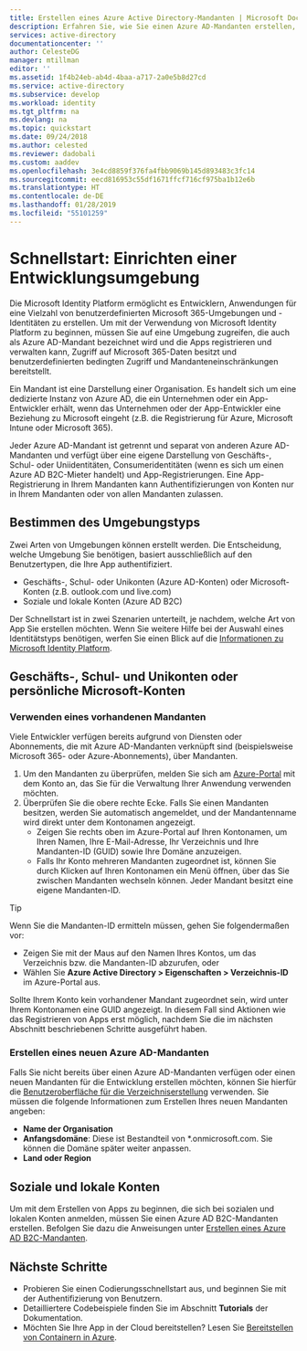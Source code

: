 ```yaml
---
title: Erstellen eines Azure Active Directory-Mandanten | Microsoft Docs
description: Erfahren Sie, wie Sie einen Azure AD-Mandanten erstellen, der für die Registrierung und Erstellung von Anwendungen verwendet wird.
services: active-directory
documentationcenter: ''
author: CelesteDG
manager: mtillman
editor: ''
ms.assetid: 1f4b24eb-ab4d-4baa-a717-2a0e5b8d27cd
ms.service: active-directory
ms.subservice: develop
ms.workload: identity
ms.tgt_pltfrm: na
ms.devlang: na
ms.topic: quickstart
ms.date: 09/24/2018
ms.author: celested
ms.reviewer: dadobali
ms.custom: aaddev
ms.openlocfilehash: 3e4cd8859f376fa4fbb9069b145d893483c3fc14
ms.sourcegitcommit: eecd816953c55df1671ffcf716cf975ba1b12e6b
ms.translationtype: HT
ms.contentlocale: de-DE
ms.lasthandoff: 01/28/2019
ms.locfileid: "55101259"
---
```

# <a name="quickstart-set-up-a-dev-environment"></a>Schnellstart: Einrichten einer Entwicklungsumgebung

Die Microsoft Identity Platform ermöglicht es Entwicklern, Anwendungen für eine Vielzahl von benutzerdefinierten Microsoft 365-Umgebungen und -Identitäten zu erstellen. Um mit der Verwendung von Microsoft Identity Platform zu beginnen, müssen Sie auf eine Umgebung zugreifen, die auch als Azure AD-Mandant bezeichnet wird und die Apps registrieren und verwalten kann, Zugriff auf Microsoft 365-Daten besitzt und benutzerdefinierten bedingten Zugriff und Mandanteneinschränkungen bereitstellt.

Ein Mandant ist eine Darstellung einer Organisation. Es handelt sich um eine dedizierte Instanz von Azure AD, die ein Unternehmen oder ein App-Entwickler erhält, wenn das Unternehmen oder der App-Entwickler eine Beziehung zu Microsoft eingeht (z.B. die Registrierung für Azure, Microsoft Intune oder Microsoft 365).

Jeder Azure AD-Mandant ist getrennt und separat von anderen Azure AD-Mandanten und verfügt über eine eigene Darstellung von Geschäfts-, Schul- oder Uniidentitäten, Consumeridentitäten (wenn es sich um einen Azure AD B2C-Mieter handelt) und App-Registrierungen. Eine App-Registrierung in Ihrem Mandanten kann Authentifizierungen von Konten nur in Ihrem Mandanten oder von allen Mandanten zulassen.

## <a name="determining-environment-type"></a>Bestimmen des Umgebungstyps

Zwei Arten von Umgebungen können erstellt werden. Die Entscheidung, welche Umgebung Sie benötigen, basiert ausschließlich auf den Benutzertypen, die Ihre App authentifiziert.

* Geschäfts-, Schul- oder Unikonten (Azure AD-Konten) oder Microsoft-Konten (z.B. outlook.com und live.com)
* Soziale und lokale Konten (Azure AD B2C)

Der Schnellstart ist in zwei Szenarien unterteilt, je nachdem, welche Art von App Sie erstellen möchten. Wenn Sie weitere Hilfe bei der Auswahl eines Identitätstyps benötigen, werfen Sie einen Blick auf die [Informationen zu Microsoft Identity Platform](about-microsoft-identity-platform.md).

## <a name="work-and-school-accounts-or-personal-microsoft-accounts"></a>Geschäfts-, Schul- und Unikonten oder persönliche Microsoft-Konten

### <a name="use-an-existing-tenant"></a>Verwenden eines vorhandenen Mandanten

Viele Entwickler verfügen bereits aufgrund von Diensten oder Abonnements, die mit Azure AD-Mandanten verknüpft sind (beispielsweise Microsoft 365- oder Azure-Abonnements), über Mandanten.

1. Um den Mandanten zu überprüfen, melden Sie sich am [Azure-Portal](https://portal.azure.com) mit dem Konto an, das Sie für die Verwaltung Ihrer Anwendung verwenden möchten.
1. Überprüfen Sie die obere rechte Ecke. Falls Sie einen Mandanten besitzen, werden Sie automatisch angemeldet, und der Mandantenname wird direkt unter dem Kontonamen angezeigt.
   * Zeigen Sie rechts oben im Azure-Portal auf Ihren Kontonamen, um Ihren Namen, Ihre E-Mail-Adresse, Ihr Verzeichnis und Ihre Mandanten-ID (GUID) sowie Ihre Domäne anzuzeigen.
   * Falls Ihr Konto mehreren Mandanten zugeordnet ist, können Sie durch Klicken auf Ihren Kontonamen ein Menü öffnen, über das Sie zwischen Mandanten wechseln können. Jeder Mandant besitzt eine eigene Mandanten-ID.

> [!TIP]
> Wenn Sie die Mandanten-ID ermitteln müssen, gehen Sie folgendermaßen vor:
* Zeigen Sie mit der Maus auf den Namen Ihres Kontos, um das Verzeichnis bzw. die Mandanten-ID abzurufen, oder
* Wählen Sie **Azure Active Directory > Eigenschaften > Verzeichnis-ID** im Azure-Portal aus.

Sollte Ihrem Konto kein vorhandener Mandant zugeordnet sein, wird unter Ihrem Kontonamen eine GUID angezeigt. In diesem Fall sind Aktionen wie das Registrieren von Apps erst möglich, nachdem Sie die im nächsten Abschnitt beschriebenen Schritte ausgeführt haben.

### <a name="create-a-new-azure-ad-tenant"></a>Erstellen eines neuen Azure AD-Mandanten

Falls Sie nicht bereits über einen Azure AD-Mandanten verfügen oder einen neuen Mandanten für die Entwicklung erstellen möchten, können Sie hierfür die [Benutzeroberfläche für die Verzeichniserstellung](https://portal.azure.com/#create/Microsoft.AzureActiveDirectory) verwenden. Sie müssen die folgende Informationen zum Erstellen Ihres neuen Mandanten angeben:

- **Name der Organisation**
- **Anfangsdomäne**: Diese ist Bestandteil von *.onmicrosoft.com. Sie können die Domäne später weiter anpassen. 
- **Land oder Region**

## <a name="social-and-local-accounts"></a>Soziale und lokale Konten

Um mit dem Erstellen von Apps zu beginnen, die sich bei sozialen und lokalen Konten anmelden, müssen Sie einen Azure AD B2C-Mandanten erstellen. Befolgen Sie dazu die Anweisungen unter [Erstellen eines Azure AD B2C-Mandanten](../../active-directory-b2c/tutorial-create-tenant.md).

## <a name="next-steps"></a>Nächste Schritte

* Probieren Sie einen Codierungsschnellstart aus, und beginnen Sie mit der Authentifizierung von Benutzern. 
* Detailliertere Codebeispiele finden Sie im Abschnitt **Tutorials** der Dokumentation.
* Möchten Sie Ihre App in der Cloud bereitstellen? Lesen Sie [Bereitstellen von Containern in Azure](https://docs.microsoft.com/azure/index#pivot=products&panel=containers). 
